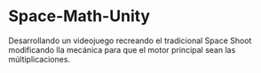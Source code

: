 # Space-Math-Unity
 Desarrollando un videojuego recreando el tradicional Space Shoot modificando lla mecánica para que el motor principal sean las múltiplicaciones.
